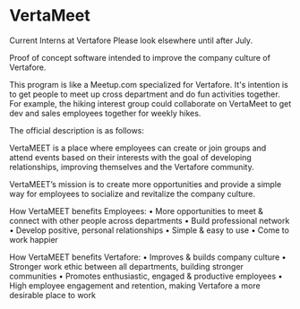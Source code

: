 # VertaMeet
Current Interns at Vertafore Please look elsewhere until after July.

Proof of concept software intended to improve the company culture of Vertafore.

This program is like a Meetup.com specialized for Vertafore. It's intention is to get people to meet up cross department and
do fun activities together. For example, the hiking interest group could collaborate on VertaMeet to get dev and sales
employees together for weekly hikes. 

The official description is as follows:

VertaMEET is a place where employees can create or join groups and attend events based on their interests with the goal of developing relationships, improving themselves and the Vertafore community.

VertaMEET’s mission is to create more opportunities and provide a simple way for employees to socialize and revitalize the company culture. 
 

How VertaMEET benefits Employees:
•	More opportunities to meet & connect with other people across departments
•	Build professional network 
•	Develop positive, personal relationships
•	Simple & easy to use
•	Come to work happier

How VertaMEET benefits Vertafore:
•	Improves & builds company culture
•	Stronger work ethic between all departments, building stronger communities 
•	Promotes enthusiastic, engaged & productive employees 
•	High employee engagement and retention, making Vertafore a more desirable place to work
